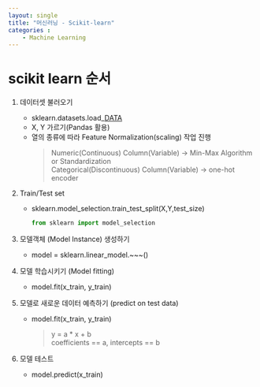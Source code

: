 ```yaml
---
layout: single
title: "머신러닝 - Scikit-learn"
categories : 
    - Machine Learning
---
```

# scikit learn 순서
1. 데이터셋 불러오기
    - sklearn.datasets.load_[DATA]()
    - X, Y 가르기(Pandas 활용)
    - 열의 종류에 따라 Feature Normalization(scaling) 작업 진행
        > Numeric(Continuous) Column(Variable) -> Min-Max Algorithm or Standardization  
        > Categorical(Discontinuous) Column(Variable) -> one-hot encoder

2. Train/Test set
    - sklearn.model_selection.train_test_split(X,Y,test_size)
        ```python
        from sklearn import model_selection
        ```

3. 모델객체 (Model Instance) 생성하기 
    - model = sklearn.linear_model.~~~()

4. 모델 학습시키기 (Model fitting)
    - model.fit(x_train, y_train)

5. 모델로 새로운 데이터 예측하기 (predict on test data)
    - model.fit(x_train, y_train)
        > y = a * x + b  
        > coefficients == a, intercepts == b
6. 모델 테스트
    - model.predict(x_train)
